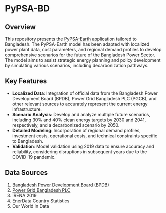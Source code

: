 # PyPSA-BD

## Overview
This repository presents the [PyPSA-Earth](https://github.com/pypsa-meets-earth/pypsa-earth.git) application tailored to Bangladesh. The PyPSA-Earth model has been adapted with localized power plant data, cost parameters, and regional demand profiles to develop comprehensive scenarios for the future of the Bangladesh Power Sector. The model aims to assist strategic energy planning and policy development by simulating various scenarios, including decarbonization pathways.

## Key Features
- **Localized Data**: Integration of official data from the Bangladesh Power Development Board (BPDB), Power Grid Bangladesh PLC (PGCB), and other relevant sources to accurately represent the current energy infrastructure.
- **Scenario Analysis**: Develop and analyze multiple future scenarios, including 30% and 40% clean energy targets by 2030 and 2041, respectively, and a decarbonized scenario by 2050.
- **Detailed Modeling**: Incorporation of regional demand profiles, investment costs, operational costs, and technical constraints specific to Bangladesh.
- **Validation**: Model validation using 2019 data to ensure accuracy and reliability, considering disruptions in subsequent years due to the COVID-19 pandemic.

## Data Sources
  1. [Bangladesh Power Development Board (BPDB)](https://bpdb.portal.gov.bd/site/page/c4161d54-5b85-4917-a8d2-68a2d1b26dd4/%E0%A6%AE%E0%A6%BE%E0%A6%B8%E0%A6%BF%E0%A6%95-%E0%A6%AC%E0%A6%BE%E0%A6%B0%E0%A7%8D%E0%A6%B7%E0%A6%BF%E0%A6%95-%E0%A6%AA%E0%A7%8D%E0%A6%B0%E0%A6%A4%E0%A6%BF%E0%A6%AC%E0%A7%87%E0%A6%A6%E0%A6%A8)
  2. [Power Grid Bangladesh PLC](https://pgcb.gov.bd/)
  3. IRENA 2019
  4. EnerData Country Statistics
  5. Our World in Data
